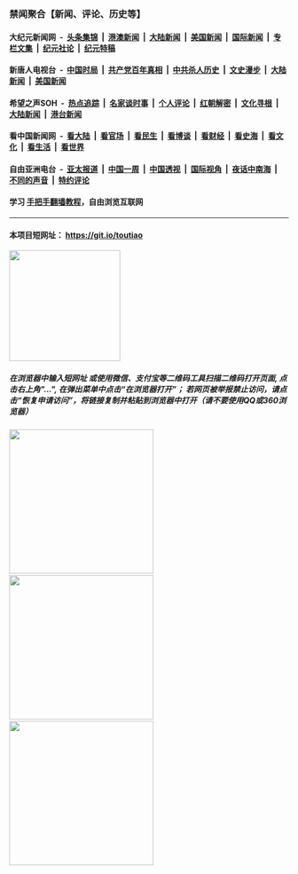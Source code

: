 ### 禁闻聚合【新闻、评论、历史等】

#### 大纪元新闻网 &nbsp;-&nbsp; [头条集锦](indexes/E头条集锦.md?t=02280232) &nbsp;|&nbsp; [港澳新闻](indexes/E港澳新闻.md?t=02280232)  &nbsp;|&nbsp; [大陆新闻](indexes/E大陆新闻.md?t=02280232) &nbsp;|&nbsp; [美国新闻](indexes/E美国新闻.md?t=02280232) &nbsp;|&nbsp; [国际新闻](indexes/E国际新闻.md?t=02280232) &nbsp;|&nbsp; [专栏文集](indexes/E专栏文集.md?t=02280232) &nbsp;|&nbsp; [纪元社论](indexes/E纪元社论.md?t=02280232) &nbsp;|&nbsp; [纪元特稿](indexes/E纪元特稿.md?t=02280232) 

#### 新唐人电视台 &nbsp;-&nbsp; [中国时局](indexes/N中国时局.md?t=02280232) &nbsp;|&nbsp; [共产党百年真相](indexes/N共产党百年真相.md?t=02280232) &nbsp;|&nbsp; [中共杀人历史](indexes/N中共杀人历史.md?t=02280232) &nbsp;|&nbsp; [文史漫步](indexes/N文史漫步.md?t=02280232) &nbsp;|&nbsp; [大陆新闻](indexes/N大陆新闻.md?t=02280232) &nbsp;|&nbsp; [美国新闻](indexes/N美国新闻.md?t=02280232)

#### 希望之声SOH &nbsp;-&nbsp; [热点追踪](indexes/H热点追踪.md?t=02280232) &nbsp;|&nbsp; [名家谈时事](indexes/H名家谈时事.md?t=02280232) &nbsp;|&nbsp; [个人评论](indexes/H个人评论.md?t=02280232)  &nbsp;|&nbsp; [红朝解密](indexes/H红朝解密.md?t=02280232) &nbsp;|&nbsp; [文化寻根](indexes/H文化寻根.md?t=02280232) &nbsp;|&nbsp; [大陆新闻](indexes/H大陆新闻.md?t=02280232) &nbsp;|&nbsp; [港台新闻](indexes/H港台新闻.md?t=02280232)

#### 看中国新闻网 &nbsp;-&nbsp; [看大陆](indexes/S看大陆.md?t=02280232) &nbsp;|&nbsp; [看官场](indexes/S看官场.md?t=02280232) &nbsp;|&nbsp; [看民生](indexes/S看民生.md?t=02280232)  &nbsp;|&nbsp; [看博谈](indexes/S看博谈.md?t=02280232) &nbsp;|&nbsp; [看财经](indexes/S看财经.md?t=02280232) &nbsp;|&nbsp; [看史海](indexes/S看史海.md?t=02280232) &nbsp;|&nbsp; [看文化](indexes/S看文化.md?t=02280232) &nbsp;|&nbsp; [看生活](indexes/S看生活.md?t=02280232) &nbsp;|&nbsp; [看世界](indexes/S看世界.md?t=02280232)

#### 自由亚洲电台 &nbsp;-&nbsp; [亚太报道](indexes/R亚太报道.md?t=02280232) &nbsp;|&nbsp; [中国一周](indexes/R中国一周.md?t=02280232) &nbsp;|&nbsp; [中国透视](indexes/R中国透视.md?t=02280232)  &nbsp;|&nbsp; [国际视角](indexes/R国际视角.md?t=02280232) &nbsp;|&nbsp; [夜话中南海](indexes/R夜话中南海.md?t=02280232) &nbsp;|&nbsp; [不同的声音](indexes/R不同的声音.md?t=02280232) &nbsp;|&nbsp; [特约评论](indexes/R特约评论.md?t=02280232)

#### 学习 [手把手翻墙教程](https://github.com/gfw-breaker/guides/wiki)，自由浏览互联网

----

#### 本项目短网址： https://git.io/toutiao
<img src="https://raw.githubusercontent.com/gfw-breaker/banned-news/master/scripts/img/qr.png" width="200px"/>  

##### 在浏览器中输入短网址 或使用微信、支付宝等二维码工具扫描二维码打开页面, 点击右上角"...", 在弹出菜单中点击“在浏览器打开”； 若网页被举报禁止访问，请点击“恢复申请访问”，将链接复制并粘贴到浏览器中打开（请不要使用QQ或360浏览器）

<img src="https://raw.githubusercontent.com/gfw-breaker/banned-news/master/scripts/img/1.png" width="260px"/> &nbsp; <img src="https://raw.githubusercontent.com/gfw-breaker/banned-news/master/scripts/img/2.png" width="260px"/> &nbsp; <img src="https://raw.githubusercontent.com/gfw-breaker/banned-news/master/scripts/img/3.png" width="260px"/>
